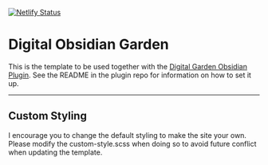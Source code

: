 [![Netlify Status](https://api.netlify.com/api/v1/badges/32928fb8-169f-49e3-9cae-b278d57ee561/deploy-status)](https://app.netlify.com/sites/kaigarden/deploys)

# Digital Obsidian Garden
This is the template to be used together with the [Digital Garden Obsidian Plugin](https://github.com/oleeskild/Obsidian-Digital-Garden). 
See the README in the plugin repo for information on how to set it up.

---

## Custom Styling
I encourage you to change the default styling to make the site your own. Please modify the custom-style.scss when doing so to avoid future conflict when updating the template.
